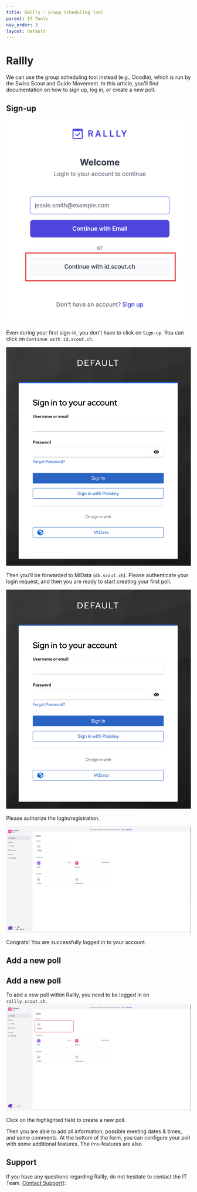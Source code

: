 ```yaml
---
title: Rallly - Group Scheduling Tool
parent: IT Tools
nav_order: 3
layout: default
---
```


# Rallly

We can use the group scheduling tool instead (e.g., Doodle), which is run by the Swiss Scout and Guide Movement.
In this article, you'll find documentation on how to sign up, log in, or create a new poll.

## Sign-up

![Rallly Screenshot Sign-up](images/rallly_sign-up.png)

Even during your first sign-in, you don't have to click on `Sign-up`. You can click on `Continue with id.scout.ch`.

![Rallly Screenshot Login with MiData](images/rallly_midata.png)

Then you'll be forwarded to MiData (`db.scout.ch`). Please authenticate your login request, and then you are ready to start creating your first poll.

![Rallly Screenshot Authorize with MiData](images/rallly_midata.png)

Please authorize the login/registration.

![Rallly Screenshot Success with MiData](images/rallly_success.png)

Congrats! You are successfully logged in to your account.

## Add a new poll

## Add a new poll

To add a new poll within Rallly, you need to be logged in on `rallly.scout.ch`.
![Rallly Screenshot Create a new poll](images/rallly_create.png)

Click on the highlighted field to create a new poll.

Then you are able to add all information, possible meeting dates & times, and some comments. At the bottom of the form, you can configure your poll with some additional features. The `Pro`-features are also

## Support
If you have any questions regarding Rallly, do not hesitate to contact the IT Team.
[Contact Support](https://docs.jamboree.ch/docs/support){: